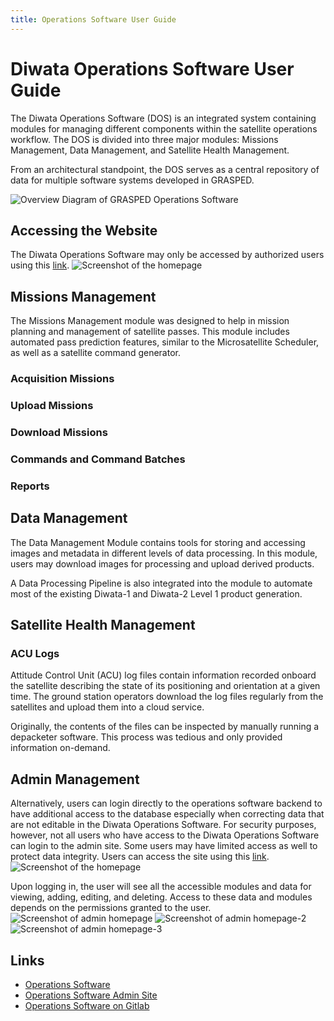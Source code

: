 ```yaml
---
title: Operations Software User Guide
---
```


# Diwata Operations Software User Guide

The Diwata Operations Software (DOS) is an integrated system containing modules for
managing different components within the satellite operations workflow. The DOS is divided into
three major modules: Missions Management, Data Management, and Satellite Health
Management.

From an architectural standpoint, the DOS serves as a central repository of data for multiple software systems developed in GRASPED.

![Overview Diagram of GRASPED Operations Software](images/operations-software-overview.png)

## Accessing the Website
The Diwata Operations Software may only be accessed by authorized users using this [link](https://ops.stamina4space.upd.edu.ph/).
![Screenshot of the homepage](images/operations-software-homepage.png)

## Missions Management
The Missions Management module was designed to help in mission planning and management of satellite passes. This module includes automated pass prediction features, similar to the Microsatellite Scheduler, as well as a satellite command generator.

### Acquisition Missions
### Upload Missions
### Download Missions
### Commands and Command Batches
### Reports

## Data Management
The Data Management Module contains tools for storing and accessing images and metadata in different levels of data processing. In this module, users may download images for processing and upload derived products.

A Data Processing Pipeline is also integrated into the module to automate most of the existing Diwata-1 and Diwata-2 Level 1 product generation.

## Satellite Health Management
### ACU Logs
Attitude Control Unit (ACU) log files contain information recorded onboard the satellite describing the state of its positioning and orientation at a given time. The ground station operators download the log files regularly from the satellites and upload them into a cloud service.

Originally, the contents of the files can be inspected by manually running a depacketer software. This process was tedious and only provided information on-demand.

## Admin Management
Alternatively, users can login directly to the operations software backend to have additional access to the database especially when correcting data that are not editable in the Diwata Operations Software. For security purposes, however, not all users who have access to the Diwata Operations Software can login to the admin site. Some users may have limited access as well to protect data integrity. Users can access the site using this [link](https://api.ops.stamina4space.upd.edu.ph/admin/).
![Screenshot of the homepage](images/operations-software-admin.png)

Upon logging in, the user will see all the accessible modules and data for viewing, adding, editing, and deleting. Access to these data and modules depends on the permissions granted to the user.
![Screenshot of admin homepage](images/admin-homepage.png)
![Screenshot of admin homepage-2](images/admin-homepage-2.png)
![Screenshot of admin homepage-3](images/admin-homepage-3.png)

## Links
- [Operations Software](https://ops.stamina4space.upd.edu.ph/)
- [Operations Software Admin Site](https://api.ops.stamina4space.upd.edu.ph/admin/)
- [Operations Software on Gitlab](https://gitlab.com/grasped/operations-software/)
